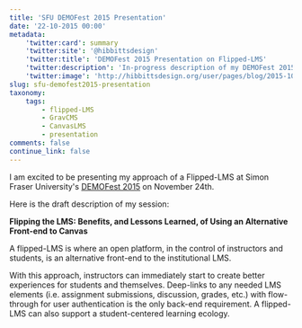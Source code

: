 ```yaml
---
title: 'SFU DEMOFest 2015 Presentation'
date: '22-10-2015 00:00'
metadata:
    'twitter:card': summary
    'twitter:site': '@hibbittsdesign'
    'twitter:title': 'DEMOFest 2015 Presentation on Flipped-LMS'
    'twitter:description': 'In-progress description of my DEMOFest 2015 session.'
    'twitter:image': 'http://hibbittsdesign.org/user/pages/blog/2015-10-22-sfu-demofest-2015-presentation/cmpt-363-course-companion-home.png'
slug: sfu-demofest2015-presentation
taxonomy:
    tags:
        - flipped-LMS
        - GravCMS
        - CanvasLMS
        - presentation
comments: false
continue_link: false
---
```


I am excited to be presenting my approach of a Flipped-LMS at Simon Fraser University's [DEMOFest 2015](https://www.sfu.ca/tlc/programming/special/demofest-2015.html) on November 24th.

Here is the draft description of my session:
 
**Flipping the LMS: Benefits, and Lessons Learned, of Using an Alternative Front-end to Canvas**
 
A flipped-LMS is where an open platform, in the control of 
instructors and students, is an alternative front-end to the 
institutional LMS.

With this approach, instructors can immediately start to create better experiences for students and themselves. Deep-links to any needed LMS elements (i.e. assignment submissions, discussion, grades, etc.) with flow-through for user authentication is the only back-end requirement. A flipped-LMS can also support a student-centered learning ecology.